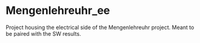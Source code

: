 # Mengenlehreuhr_ee
Project housing the electrical side of the Mengenlehreuhr project. Meant to be paired with the SW results.
